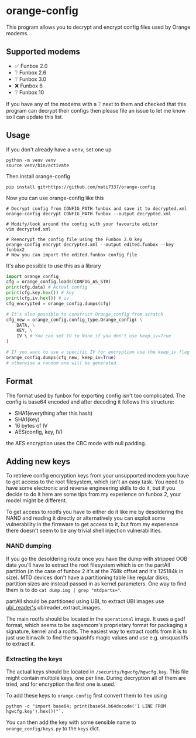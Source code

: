 orange-config
=============

This program allows you to decrypt and encrypt config files used by Orange modems.

## Supported modems

- :white_check_mark: Funbox 2.0
- :grey_question: Funbox 2.6
- :grey_question: Funbox 3.0
- :x: Funbox 6
- :grey_question: Funbox 10

If you have any of the modems with a :grey_question: next to them and checked that this program can decrypt their configs then please file an issue to let me know so I can update this list.

## Usage

If you don't already have a venv, set one up

```shell
python -m venv venv
source venv/bin/activate
```

Then install orange-config

```shell
pip install git+https://github.com/mati7337/orange-config
```

Now you can use orange-config like this

```shell
# Decrypt config from CONFIG_PATH.funbox and save it to decrypted.xml
orange-config decrypt CONFIG_PATH.funbox --output decrypted.xml

# Modify/look around the config with your favourite editor
vim decrypted.xml

# Reencrypt the config file using the Funbox 2.0 key
orange-config encrypt decrypted.xml --output edited.funbox --key funbox2
# Now you can import the edited.funbox config file
```

It's also possible to use this as a library

```python
import orange_config
cfg = orange_config.loads(CONFIG_AS_STR)
print(cfg.data) # Actual config
print(cfg.key.hex()) # key
print(cfg.iv.hex()) # iv
cfg_encrypted = orange_config.dumps(cfg)

# It's also possible to construct Orange_config from scratch
cfg_new = orange_config.config_type.Orange_config( \
	DATA, \
	KEY, \
	IV \ # You can set IV to None if you don't use keep_iv=True
)

# If you want to use a specific IV for encryption use the keep_iv flag
orange_config.dumps(cfg_new, keep_iv=True)
# otherwise a random one will be generated
```

## Format

The format used by funbox for exporting config isn't too complicated. The config is base64 encoded and after decoding it follows this structure:

- SHA1(everything after this hash)
- SHA1(key)
- 16 bytes of IV
- AES(config, key, IV)

the AES encryption uses the CBC mode with null padding.

## Adding new keys

To retrieve config encryption keys from your unsupported modem you have to get access to the root filesystem, which isn't an easy task. You need to have some electronic and reverse engineering skills to do it, but if you decide to do it here are some tips from my experience on funbox 2, your model might be different.

To get access to rootfs you have to either do it like me by desoldering the NAND and reading it directly or alternatively you can exploit some vulnerability in the firmware to get access to it, but from my experience there doesn't seem to be any trivial shell injection vulnerabilities.

### NAND dumping

If you go the desoldering route once you have the dump with stripped OOB data you'll have to extract the root filesystem which is on the partAll partition (in the case of funbox 2 it's at the 768k offset and it's 125184k in size). MTD devices don't have a partitioning table like regular disks, partition sizes are instead passed in as kernel parameters. One way to find them is to do `cat dump.img | grep "mtdparts="`.

partAll should be partitioned using UBI, to extract UBI images use [ubi_reader's](https://github.com/onekey-sec/ubi_reader) ubireader_extract_images.

The main rootfs should be located in the `operational` image. It uses a gsdf format, which seems to be sagemcom's proprietary format for packaging a signature, kernel and a rootfs. The easiest way to extract rootfs from it is to just use binwalk to find the squashfs magic values and use e.g. unsquashfs to extract it.

### Extracting the keys

The actual keys should be located in `/security/hgwcfg/hgwcfg.key`. This file might contain multiple keys, one per line. During decryption all of them are tried, and for encryption the first one is used.

To add these keys to `orange-config` first convert them to hex using
```shell
python -c "import base64; print(base64.b64decode('1 LINE FROM hgwcfg.key').hex())"`.
```
You can then add the key with some sensible name to `orange_config/keys.py` to the `keys` dict.
